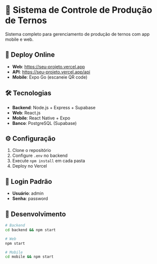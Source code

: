 # 🧵 Sistema de Controle de Produção de Ternos

Sistema completo para gerenciamento de produção de ternos com app mobile e web.

## 🚀 Deploy Online

- **Web**: https://seu-projeto.vercel.app
- **API**: https://seu-projeto.vercel.app/api
- **Mobile**: Expo Go (escaneie QR code)

## 🛠️ Tecnologias

- **Backend**: Node.js + Express + Supabase
- **Web**: React.js
- **Mobile**: React Native + Expo
- **Banco**: PostgreSQL (Supabase)

## ⚙️ Configuração

1. Clone o repositório
2. Configure `.env` no backend
3. Execute `npm install` em cada pasta
4. Deploy no Vercel

## 📱 Login Padrão

- **Usuário**: admin
- **Senha**: password

## 🔧 Desenvolvimento

```bash
# Backend
cd backend && npm start

# Web
npm start

# Mobile
cd mobile && npm start
```